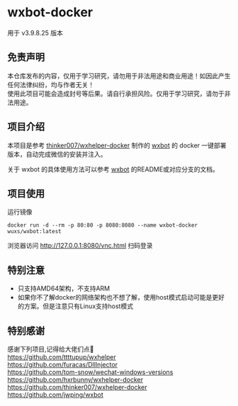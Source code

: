 # wxbot-docker 

用于 v3.9.8.25 版本

## 免责声明
本仓库发布的内容，仅用于学习研究，请勿用于非法用途和商业用途！如因此产生任何法律纠纷，均与作者无关！  
使用此项目可能会造成封号等后果。请自行承担风险。仅用于学习研究，请勿于非法用途。

## 项目介绍
本项目是参考 [thinker007/wxhelper-docker](https://github.com/thinker007/wxhelper-docker) 制作的 [wxbot](https://github.com/jwping/wxbot) 的 docker 一键部署版本，自动完成微信的安装并注入。

关于 wxbot 的具体使用方法可以参考 [wxbot](https://github.com/jwping/wxbot) 的README或对应分支的文档。


## 项目使用

运行镜像

```
docker run -d --rm -p 80:80 -p 8080:8080 --name wxbot-docker wuxs/wxbot:latest
```
浏览器访问 http://127.0.0.1:8080/vnc.html 扫码登录


## 特别注意
- 只支持AMD64架构，不支持ARM
- 如果你不了解docker的网络架构也不想了解，使用host模式启动可能是更好的方案。但是注意只有Linux支持host模式

## 特别感谢
感谢下列项目,记得给大佬们点🌟  
https://github.com/ttttupup/wxhelper  
https://github.com/furacas/DllInjector  
https://github.com/tom-snow/wechat-windows-versions 
https://github.com/hxrbunny/wxhelper-docker  
https://github.com/thinker007/wxhelper-docker  
https://github.com/jwping/wxbot 